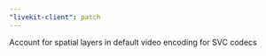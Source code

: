 ```yaml
---
"livekit-client": patch
---
```


Account for spatial layers in default video encoding for SVC codecs
